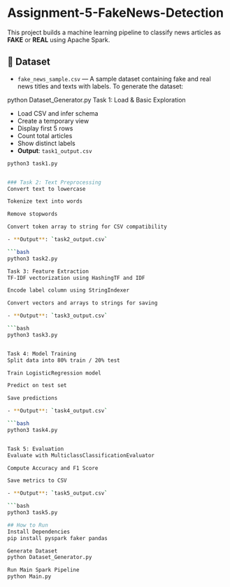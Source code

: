 # Assignment-5-FakeNews-Detection
This project builds a machine learning pipeline to classify news articles as **FAKE** or **REAL** using Apache Spark.
## 📂 Dataset

- `fake_news_sample.csv` — A sample dataset containing fake and real news titles and texts with labels.
To generate the dataset:

python Dataset_Generator.py
Task 1: Load & Basic Exploration
- Load CSV and infer schema
- Create a temporary view
- Display first 5 rows
- Count total articles
- Show distinct labels
- **Output**: `task1_output.csv`

```bash
python3 task1.py


### Task 2: Text Preprocessing
Convert text to lowercase

Tokenize text into words

Remove stopwords

Convert token array to string for CSV compatibility

- **Output**: `task2_output.csv`

```bash
python3 task2.py

Task 3: Feature Extraction
TF-IDF vectorization using HashingTF and IDF

Encode label column using StringIndexer

Convert vectors and arrays to strings for saving

- **Output**: `task3_output.csv`

```bash
python3 task3.py


Task 4: Model Training
Split data into 80% train / 20% test

Train LogisticRegression model

Predict on test set

Save predictions

- **Output**: `task4_output.csv`

```bash
python3 task4.py


Task 5: Evaluation
Evaluate with MulticlassClassificationEvaluator

Compute Accuracy and F1 Score

Save metrics to CSV

- **Output**: `task5_output.csv`

```bash
python3 task5.py

## How to Run
Install Dependencies
pip install pyspark faker pandas

Generate Dataset
python Dataset_Generator.py

Run Main Spark Pipeline
python Main.py




